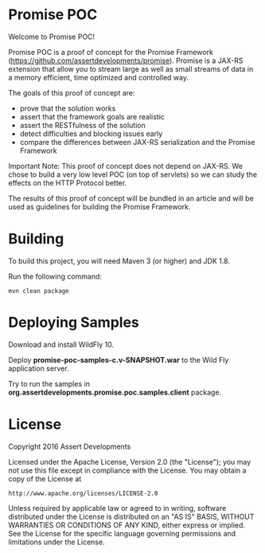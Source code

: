 # Promise POC

Welcome to Promise POC!

Promise POC is a proof of concept for the Promise Framework (https://github.com/assertdevelopments/promise). Promise is a JAX-RS extension that allow you to stream large as well as small streams of data in a memory efficient, time optimized and controlled way.

The goals of this proof of concept are:
- prove that the solution works
- assert that the framework goals are realistic
- assert the RESTfulness of the solution
- detect difficulties and blocking issues early
- compare the differences between JAX-RS serialization and the Promise Framework

Important Note: This proof of concept does not depend on JAX-RS. We chose to build a very low level POC (on top of servlets) so we can study the effects on the HTTP Protocol better.

The results of this proof of concept will be bundled in an article and will be used as guidelines for building the Promise Framework.

# Building

To build this project, you will need Maven 3 (or higher) and JDK 1.8.

Run the following command:

```
mvn clean package
```

# Deploying Samples

Download and install WildFly 10.

Deploy **promise-poc-samples-c.v-SNAPSHOT.war** to the Wild Fly application server.

Try to run the samples in **org.assertdevelopments.promise.poc.samples.client** package.


# License

Copyright 2016 Assert Developments

Licensed under the Apache License, Version 2.0 (the "License");
you may not use this file except in compliance with the License.
You may obtain a copy of the License at

    http://www.apache.org/licenses/LICENSE-2.0

Unless required by applicable law or agreed to in writing, software
distributed under the License is distributed on an "AS IS" BASIS,
WITHOUT WARRANTIES OR CONDITIONS OF ANY KIND, either express or implied.
See the License for the specific language governing permissions and
limitations under the License.


